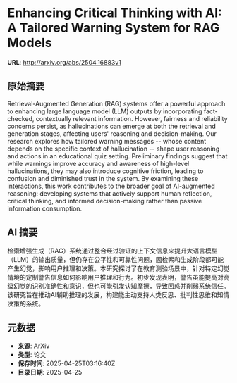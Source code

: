 # Enhancing Critical Thinking with AI: A Tailored Warning System for RAG Models

**URL**: http://arxiv.org/abs/2504.16883v1

## 原始摘要

Retrieval-Augmented Generation (RAG) systems offer a powerful approach to
enhancing large language model (LLM) outputs by incorporating fact-checked,
contextually relevant information. However, fairness and reliability concerns
persist, as hallucinations can emerge at both the retrieval and generation
stages, affecting users' reasoning and decision-making. Our research explores
how tailored warning messages -- whose content depends on the specific context
of hallucination -- shape user reasoning and actions in an educational quiz
setting. Preliminary findings suggest that while warnings improve accuracy and
awareness of high-level hallucinations, they may also introduce cognitive
friction, leading to confusion and diminished trust in the system. By examining
these interactions, this work contributes to the broader goal of AI-augmented
reasoning: developing systems that actively support human reflection, critical
thinking, and informed decision-making rather than passive information
consumption.


## AI 摘要

检索增强生成（RAG）系统通过整合经过验证的上下文信息来提升大语言模型（LLM）的输出质量，但仍存在公平性和可靠性问题，因检索和生成阶段都可能产生幻觉，影响用户推理和决策。本研究探讨了在教育测验场景中，针对特定幻觉情境的定制警告信息如何影响用户推理和行为。初步发现表明，警告虽能提高对高级幻觉的识别准确性和意识，但也可能引发认知摩擦，导致困惑并削弱系统信任。该研究旨在推动AI辅助推理的发展，构建能主动支持人类反思、批判性思维和知情决策的系统。

## 元数据

- **来源**: ArXiv
- **类型**: 论文
- **保存时间**: 2025-04-25T03:16:40Z
- **目录日期**: 2025-04-25
